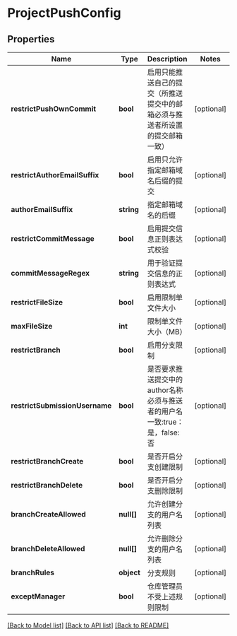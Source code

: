 # ProjectPushConfig

## Properties

Name | Type | Description | Notes
------------ | ------------- | ------------- | -------------
**restrictPushOwnCommit** | **bool** | 启用只能推送自己的提交（所推送提交中的邮箱必须与推送者所设置的提交邮箱一致） | [optional] 
**restrictAuthorEmailSuffix** | **bool** | 启用只允许指定邮箱域名后缀的提交 | [optional] 
**authorEmailSuffix** | **string** | 指定邮箱域名的后缀 | [optional] 
**restrictCommitMessage** | **bool** | 启用提交信息正则表达式校验 | [optional] 
**commitMessageRegex** | **string** | 用于验证提交信息的正则表达式 | [optional] 
**restrictFileSize** | **bool** | 启用限制单文件大小 | [optional] 
**maxFileSize** | **int** | 限制单文件大小（MB） | [optional] 
**restrictBranch** | **bool** | 启用分支限制 | [optional] 
**restrictSubmissionUsername** | **bool** | 是否要求推送提交中的author名称必须与推送者的用户名一致:true：是，false: 否 | [optional] 
**restrictBranchCreate** | **bool** | 是否开启分支创建限制 | [optional] 
**restrictBranchDelete** | **bool** | 是否开启分支删除限制 | [optional] 
**branchCreateAllowed** | **null[]** | 允许创建分支的用户名列表 | [optional] 
**branchDeleteAllowed** | **null[]** | 允许删除分支的用户名列表 | [optional] 
**branchRules** | **object** | 分支规则 | [optional] 
**exceptManager** | **bool** | 仓库管理员不受上述规则限制 | [optional] 

[[Back to Model list]](../../README.md#documentation-for-models) [[Back to API list]](../../README.md#documentation-for-api-endpoints) [[Back to README]](../../README.md)


